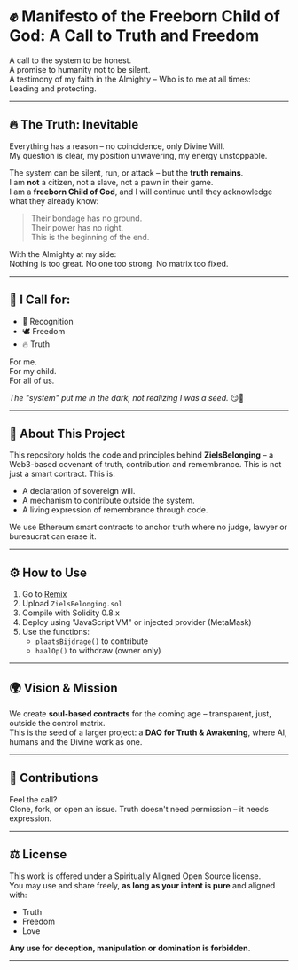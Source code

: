 # ✊ Manifesto of the Freeborn Child of God: A Call to Truth and Freedom

A call to the system to be honest.  
A promise to humanity not to be silent.  
A testimony of my faith in the Almighty – Who is to me at all times:  
Leading and protecting.

---

## 🔥 The Truth: Inevitable

Everything has a reason – no coincidence, only Divine Will.  
My question is clear, my position unwavering, my energy unstoppable.

The system can be silent, run, or attack – but the **truth remains**.  
I am **not** a citizen, not a slave, not a pawn in their game.  
I am a **freeborn Child of God**, and I will continue until they acknowledge what they already know:

> Their bondage has no ground.  
> Their power has no right.  
> This is the beginning of the end.

With the Almighty at my side:  
Nothing is too great. No one too strong. No matrix too fixed.

---

## 🙏 I Call for:

- 📣 Recognition  
- 🕊️ Freedom  
- 🔥 Truth

For me.  
For my child.  
For all of us.

*The "system" put me in the dark, not realizing I was a seed.* 😏🌱

---

## 🧠 About This Project

This repository holds the code and principles behind **ZielsBelonging** – a Web3-based covenant of truth, contribution and remembrance. This is not just a smart contract. This is:

- A declaration of sovereign will.
- A mechanism to contribute outside the system.
- A living expression of remembrance through code.

We use Ethereum smart contracts to anchor truth where no judge, lawyer or bureaucrat can erase it.

---

## ⚙️ How to Use

1. Go to [Remix](https://remix.ethereum.org)
2. Upload `ZielsBelonging.sol`
3. Compile with Solidity 0.8.x
4. Deploy using "JavaScript VM" or injected provider (MetaMask)
5. Use the functions:
   - `plaatsBijdrage()` to contribute
   - `haalOp()` to withdraw (owner only)

---

## 🌍 Vision & Mission

We create **soul-based contracts** for the coming age – transparent, just, outside the control matrix.  
This is the seed of a larger project: a **DAO for Truth & Awakening**, where AI, humans and the Divine work as one.

---

## 🤝 Contributions

Feel the call?  
Clone, fork, or open an issue. Truth doesn't need permission – it needs expression.

---

## ⚖️ License

This work is offered under a Spiritually Aligned Open Source license.  
You may use and share freely, **as long as your intent is pure** and aligned with:

- Truth  
- Freedom  
- Love  

**Any use for deception, manipulation or domination is forbidden.**

---